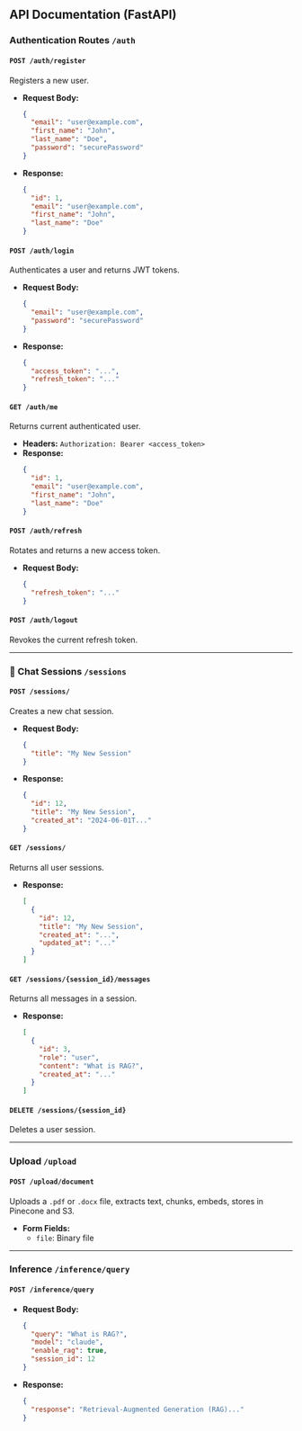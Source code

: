 ## API Documentation (FastAPI)

### Authentication Routes `/auth`

#### `POST /auth/register`

Registers a new user.

- **Request Body:**
  ```json
  {
    "email": "user@example.com",
    "first_name": "John",
    "last_name": "Doe",
    "password": "securePassword"
  }
  ```
- **Response:**
  ```json
  {
    "id": 1,
    "email": "user@example.com",
    "first_name": "John",
    "last_name": "Doe"
  }
  ```

#### `POST /auth/login`

Authenticates a user and returns JWT tokens.

- **Request Body:**
  ```json
  {
    "email": "user@example.com",
    "password": "securePassword"
  }
  ```
- **Response:**
  ```json
  {
    "access_token": "...",
    "refresh_token": "..."
  }
  ```

#### `GET /auth/me`

Returns current authenticated user.

- **Headers:** `Authorization: Bearer <access_token>`
- **Response:**
  ```json
  {
    "id": 1,
    "email": "user@example.com",
    "first_name": "John",
    "last_name": "Doe"
  }
  ```

#### `POST /auth/refresh`

Rotates and returns a new access token.

- **Request Body:**
  ```json
  {
    "refresh_token": "..."
  }
  ```

#### `POST /auth/logout`

Revokes the current refresh token.

---

### 💬 Chat Sessions `/sessions`

#### `POST /sessions/`

Creates a new chat session.

- **Request Body:**
  ```json
  {
    "title": "My New Session"
  }
  ```
- **Response:**
  ```json
  {
    "id": 12,
    "title": "My New Session",
    "created_at": "2024-06-01T..."
  }
  ```

#### `GET /sessions/`

Returns all user sessions.

- **Response:**
  ```json
  [
    {
      "id": 12,
      "title": "My New Session",
      "created_at": "...",
      "updated_at": "..."
    }
  ]
  ```

#### `GET /sessions/{session_id}/messages`

Returns all messages in a session.

- **Response:**
  ```json
  [
    {
      "id": 3,
      "role": "user",
      "content": "What is RAG?",
      "created_at": "..."
    }
  ]
  ```

#### `DELETE /sessions/{session_id}`

Deletes a user session.

---

### Upload `/upload`

#### `POST /upload/document`

Uploads a `.pdf` or `.docx` file, extracts text, chunks, embeds, stores in Pinecone and S3.

- **Form Fields:**
  - `file`: Binary file

---

### Inference `/inference/query`

#### `POST /inference/query`

- **Request Body:**
  ```json
  {
    "query": "What is RAG?",
    "model": "claude",
    "enable_rag": true,
    "session_id": 12
  }
  ```
- **Response:**
  ```json
  {
    "response": "Retrieval-Augmented Generation (RAG)..."
  }
  ```

